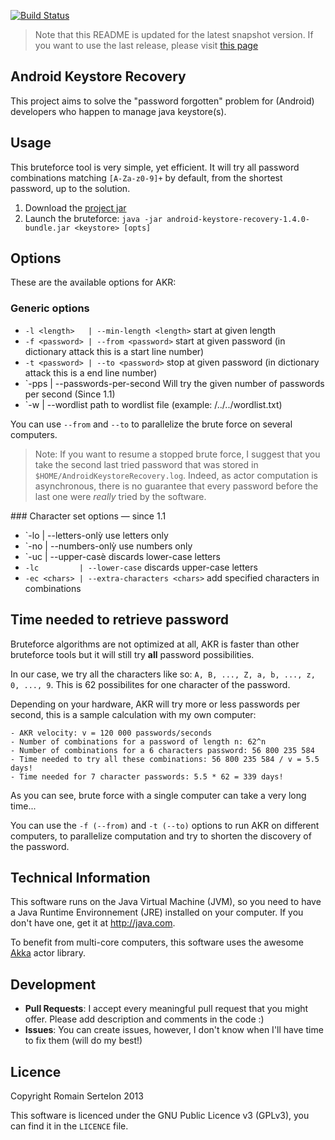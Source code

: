 [![Build Status](https://travis-ci.org/rsertelon/android-keystore-recovery.svg?branch=master)](https://travis-ci.org/rsertelon/android-keystore-recovery)

> Note that this README is updated for the latest snapshot version. If you want to use the last release, please visit [this page](http://bluepyth.github.io/android-keystore-recovery)

## Android Keystore Recovery

This project aims to solve the "password forgotten" problem for (Android) developers who happen to manage java keystore(s).

## Usage

This bruteforce tool is very simple, yet efficient. It will try all password combinations matching `[A-Za-z0-9]+` by default, from the shortest password, up to the solution.

1. Download the [project jar](https://repo1.maven.org/maven2/fr/sertelon/akr/android-keystore-recovery/1.4.0/android-keystore-recovery-1.4.0-bundle.jar)
2. Launch the bruteforce: `java -jar android-keystore-recovery-1.4.0-bundle.jar <keystore> [opts]`

## Options

These are the available options for AKR:

### Generic options

* `-l <length>   | --min-length <length>` start at given length
* `-f <password> | --from <password>` start at given password (in dictionary attack this is a start line number)
* `-t <password> | --to <password>` stop at given password (in dictionary attack this is a end line number)
* `-pps <number> | --passwords-per-second <number> Will try the given number of passwords per second (Since 1.1)
* `-w <path>     | --wordlist <path> path to wordlist file (example: /../../wordlist.txt)

You can use `--from` and `--to` to parallelize the brute force on several computers.

> Note: If you want to resume a stopped brute force, I suggest that you take the second last tried password that was stored in `$HOME/AndroidKeystoreRecovery.log`. Indeed, as actor computation is asynchronous, there is no guarantee that every password before the last one were _really_ tried by the software.

### Character set options &mdash; since 1.1

* `-lo         | --letters-onlỳ use letters only
* `-no         | --numbers-onlỳ use numbers only
* `-uc         | --upper-casè discards lower-case letters
* `-lc         | --lower-case` discards upper-case letters
* `-ec <chars> | --extra-characters <chars>` add specified characters in combinations

## Time needed to retrieve password

Bruteforce algorithms are not optimized at all, AKR is faster than other bruteforce tools but it will still try __all__ password possibilities.

In our case, we try all the characters like so: `A, B, ..., Z, a, b, ..., z, 0, ..., 9`. This is 62 possibilites for one character of the password.

Depending on your hardware, AKR will try more or less passwords per second, this is a sample calculation with my own computer:

```
- AKR velocity: v = 120 000 passwords/seconds
- Number of combinations for a password of length n: 62^n
- Number of combinations for a 6 characters password: 56 800 235 584
- Time needed to try all these combinations: 56 800 235 584 / v = 5.5 days!
- Time needed for 7 character passwords: 5.5 * 62 = 339 days!
```

As you can see, brute force with a single computer can take a very long time...

You can use the `-f (--from)` and `-t (--to)` options to run AKR on different computers, to parallelize computation and try to shorten the discovery of the password.

## Technical Information

This software runs on the Java Virtual Machine (JVM), so you need to have a Java Runtime Environnement (JRE) installed on your computer. If you don't have one, get it at http://java.com.

To benefit from multi-core computers, this software uses the awesome [Akka](http://akka.io) actor library.

## Development

* __Pull Requests__: I accept every meaningful pull request that you might offer. Please add description and comments in the code :)
* __Issues__: You can create issues, however, I don't know when I'll have time to fix them (will do my best!)

## Licence

Copyright Romain Sertelon 2013

This software is licenced under the GNU Public Licence v3 (GPLv3), you can find it in the `LICENCE` file.
